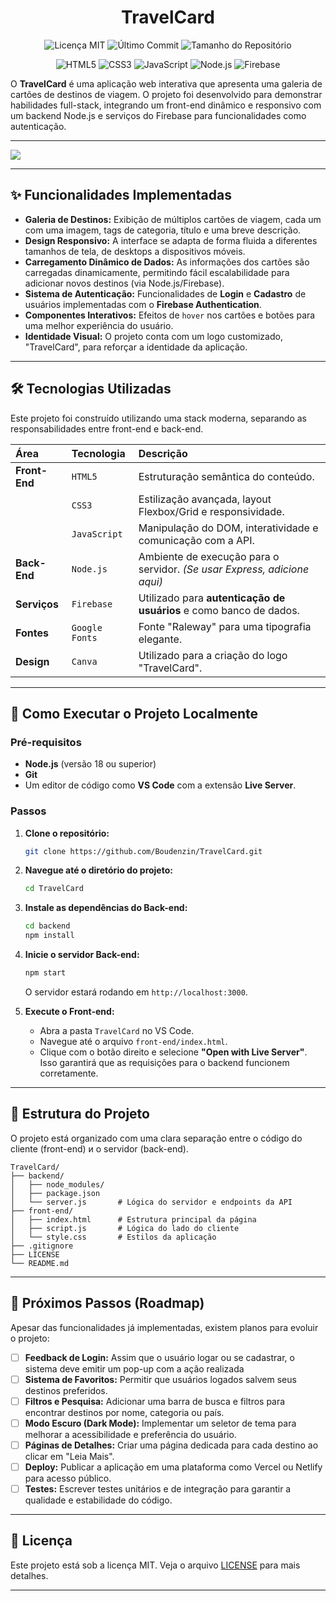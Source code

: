 <h1 align="center">TravelCard</h1>

<p align="center">
  <img src="https://img.shields.io/github/license/Boudenzin/TravelCard?style=for-the-badge" alt="Licença MIT">
  <img src="https://img.shields.io/github/last-commit/Boudenzin/TravelCard?style=for-the-badge" alt="Último Commit">
  <img src="https://img.shields.io/github/repo-size/Boudenzin/TravelCard?style=for-the-badge" alt="Tamanho do Repositório">
</p>

<p align="center">
  <img src="https://img.shields.io/badge/HTML5-E34F26?style=for-the-badge&logo=html5&logoColor=white" alt="HTML5">
  <img src="https://img.shields.io/badge/CSS3-1572B6?style=for-the-badge&logo=css3&logoColor=white" alt="CSS3">
  <img src="https://img.shields.io/badge/JavaScript-F7DF1E?style=for-the-badge&logo=javascript&logoColor=black" alt="JavaScript">
  <img src="https://img.shields.io/badge/Node.js-339933?style=for-the-badge&logo=nodedotjs&logoColor=white" alt="Node.js">
  <img src="https://img.shields.io/badge/Firebase-FFCA28?style=for-the-badge&logo=firebase&logoColor=black" alt="Firebase">
</p>



O **TravelCard** é uma aplicação web interativa que apresenta uma galeria de cartões de destinos de viagem. O projeto foi desenvolvido para demonstrar habilidades full-stack, integrando um front-end dinâmico e responsivo com um backend Node.js e serviços do Firebase para funcionalidades como autenticação.

-----

<div>
   <img src="https://i.imgur.com/NEwn9MY.png">
</div>

-----
## ✨ Funcionalidades Implementadas

  * **Galeria de Destinos:** Exibição de múltiplos cartões de viagem, cada um com uma imagem, tags de categoria, título e uma breve descrição.
  * **Design Responsivo:** A interface se adapta de forma fluida a diferentes tamanhos de tela, de desktops a dispositivos móveis.
  * **Carregamento Dinâmico de Dados:** As informações dos cartões são carregadas dinamicamente, permitindo fácil escalabilidade para adicionar novos destinos (via Node.js/Firebase).
  * **Sistema de Autenticação:** Funcionalidades de **Login** e **Cadastro** de usuários implementadas com o **Firebase Authentication**.
  * **Componentes Interativos:** Efeitos de `hover` nos cartões e botões para uma melhor experiência do usuário.
  * **Identidade Visual:** O projeto conta com um logo customizado, "TravelCard", para reforçar a identidade da aplicação.

-----

## 🛠️ Tecnologias Utilizadas

Este projeto foi construído utilizando uma stack moderna, separando as responsabilidades entre front-end e back-end.

| Área | Tecnologia | Descrição |
| :--- | :--- | :--- |
| **Front-End** | `HTML5` | Estruturação semântica do conteúdo. |
| | `CSS3` | Estilização avançada, layout Flexbox/Grid e responsividade. |
| | `JavaScript` | Manipulação do DOM, interatividade e comunicação com a API. |
| **Back-End** | `Node.js` | Ambiente de execução para o servidor. *(Se usar Express, adicione aqui)* |
| **Serviços** | `Firebase` | Utilizado para **autenticação de usuários** e como banco de dados. |
| **Fontes** | `Google Fonts` | Fonte "Raleway" para uma tipografia elegante. |
| **Design** | `Canva` | Utilizado para a criação do logo "TravelCard". |

-----

## 🚀 Como Executar o Projeto Localmente

### Pré-requisitos

  * **Node.js** (versão 18 ou superior)
  * **Git**
  * Um editor de código como **VS Code** com a extensão **Live Server**.

### Passos

1.  **Clone o repositório:**

    ```bash
    git clone https://github.com/Boudenzin/TravelCard.git
    ```

2.  **Navegue até o diretório do projeto:**

    ```bash
    cd TravelCard
    ```

3.  **Instale as dependências do Back-end:**

    ```bash
    cd backend
    npm install
    ```
    
4.  **Inicie o servidor Back-end:**

    ```bash
    npm start
    ```

    O servidor estará rodando em `http://localhost:3000`.

5.  **Execute o Front-end:**

      * Abra a pasta `TravelCard` no VS Code.
      * Navegue até o arquivo `front-end/index.html`.
      * Clique com o botão direito e selecione **"Open with Live Server"**. Isso garantirá que as requisições para o backend funcionem corretamente.

-----

## 📂 Estrutura do Projeto

O projeto está organizado com uma clara separação entre o código do cliente (front-end) и o servidor (back-end).

```
TravelCard/
├── backend/
│   ├── node_modules/
│   ├── package.json
│   └── server.js       # Lógica do servidor e endpoints da API
├── front-end/
│   ├── index.html      # Estrutura principal da página
│   ├── script.js       # Lógica do lado do cliente
│   └── style.css       # Estilos da aplicação
├── .gitignore
├── LICENSE
└── README.md
```

-----

## 🎯 Próximos Passos (Roadmap)

Apesar das funcionalidades já implementadas, existem planos para evoluir o projeto:

  * [ ] **Feedback de Login:** Assim que o usuário logar ou se cadastrar, o sistema deve emitir um pop-up com a ação realizada
  * [ ] **Sistema de Favoritos:** Permitir que usuários logados salvem seus destinos preferidos.
  * [ ] **Filtros e Pesquisa:** Adicionar uma barra de busca e filtros para encontrar destinos por nome, categoria ou país.
  * [ ] **Modo Escuro (Dark Mode):** Implementar um seletor de tema para melhorar a acessibilidade e preferência do usuário.
  * [ ] **Páginas de Detalhes:** Criar uma página dedicada para cada destino ao clicar em "Leia Mais".
  * [ ] **Deploy:** Publicar a aplicação em uma plataforma como Vercel ou Netlify para acesso público.
  * [ ] **Testes:** Escrever testes unitários e de integração para garantir a qualidade e estabilidade do código.

-----

## 📄 Licença

Este projeto está sob a licença MIT. Veja o arquivo [LICENSE](https://www.google.com/search?q=LICENSE) para mais detalhes.

-----
